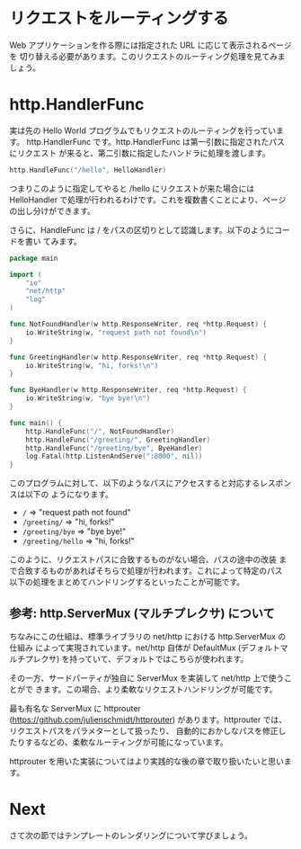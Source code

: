 # リクエストをルーティングする

Web アプリケーションを作る際には指定された URL に応じて表示されるページを
切り替える必要があります。このリクエストのルーティング処理を見てみましょう。

# http.HandlerFunc

実は先の Hello World プログラムでもリクエストのルーティングを行っています。
http.HandlerFunc です。http.HandlerFunc は第一引数に指定されたパスにリクエスト
が来ると、第二引数に指定したハンドラに処理を渡します。

```go
http.HandleFunc("/hello", HelloHandler)
```

つまりこのように指定してやると /hello にリクエストが来た場合には HelloHandler
で処理が行われるわけです。これを複数書くことにより、ページの出し分けができます。

さらに、HandleFunc は / をパスの区切りとして認識します。以下のようにコードを書い
てみます。

```go
package main

import (
	"io"
	"net/http"
	"log"
)

func NotFoundHandler(w http.ResponseWriter, req *http.Request) {
	io.WriteString(w, "request path not found\n")
}

func GreetingHandler(w http.ResponseWriter, req *http.Request) {
	io.WriteString(w, "hi, forks!\n")
}

func ByeHandler(w http.ResponseWriter, req *http.Request) {
	io.WriteString(w, "bye bye!\n")
}

func main() {
	http.HandleFunc("/", NotFoundHandler)
	http.HandleFunc("/greeting/", GreetingHandler)
	http.HandleFunc("/greeting/bye", ByeHandler)
	log.Fatal(http.ListenAndServe(":8000", nil))
}
```

このプログラムに対して、以下のようなパスにアクセスすると対応するレスポンスは以下の
ようになります。

* `/`               => "request path not found"
* `/greeting/`      => "hi, forks!"
* `/greeting/bye`   => "bye bye!"
* `/greeting/hello` => "hi, forks!"

このように、リクエストパスに合致するものがない場合、パスの途中の改装
まで合致するものがあればそちらで処理が行われます。これによって特定のパス
以下の処理をまとめてハンドリングするといったことが可能です。

## 参考: http.ServerMux (マルチプレクサ) について

ちなみにこの仕組は、標準ライブラリの net/http における http.ServerMux の仕組み
によって実現されています。net/http 自体が DefaultMux (デフォルトマルチプレクサ)
を持っていて、デフォルトではこちらが使われます。

その一方、サードパーティが独自に ServerMux を実装して net/http 上で使うことがで
きます。この場合、より柔軟なリクエストハンドリングが可能です。

最も有名な ServerMux に httprouter (https://github.com/julienschmidt/httprouter)
があります。httprouter では、リクエストパスをパラメターとして扱ったり、
自動的におかしなパスを修正したりするなどの、柔軟なルーティングが可能になっています。

httprouter を用いた実装についてはより実践的な後の章で取り扱いたいと思います。

# Next

さて次の節ではテンプレートのレンダリングについて学びましょう。

